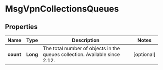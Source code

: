 
# MsgVpnCollectionsQueues

## Properties
Name | Type | Description | Notes
------------ | ------------- | ------------- | -------------
**count** | **Long** | The total number of objects in the queues collection. Available since 2.12. |  [optional]



